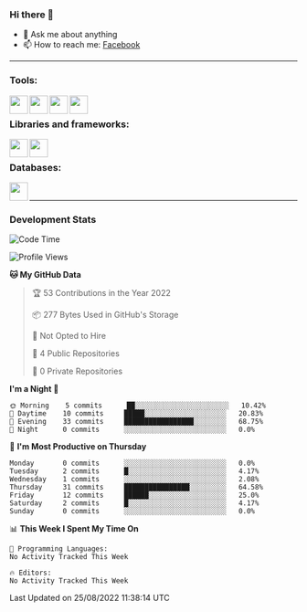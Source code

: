 ### Hi there 👋

<!-- - 🔭 I’m currently working on [huyviet] -->
- 💬 Ask me about anything
- 📫 How to reach me: [Facebook]
<!-- - ⚡ Fun fact: abc -->

---

### Tools:
<img align='left' height="32" width="32" src="https://cdn.jsdelivr.net/npm/simple-icons@4.8.0/icons/phpstorm.svg" />
<img align='left' height="32" width="32" src="https://cdn.jsdelivr.net/npm/simple-icons@4.8.0/icons/eclipseide.svg" />
<img align='left' height="32" width="32" src="https://cdn.jsdelivr.net/npm/simple-icons@4.8.0/icons/sublimetext.svg" />
<img align='left' height="32" width="32" src="https://cdn.jsdelivr.net/npm/simple-icons@4.8.0/icons/xampp.svg" />
<br>

### Libraries and frameworks:
<img align='left' height="32" width="32" src="https://cdn.jsdelivr.net/npm/simple-icons@4.8.0/icons/jquery.svg" />
<img align='left' height="32" width="32" src="https://cdn.jsdelivr.net/npm/simple-icons@4.8.0/icons/spring.svg" />
<br>

### Databases:
<img align='left' height="32" width="32" src="https://cdn.jsdelivr.net/npm/simple-icons@4.8.0/icons/mysql.svg" />
<br>

---
### Development Stats
<!--START_SECTION:waka-->
![Code Time](http://img.shields.io/badge/Code%20Time-40%20hrs%2047%20mins-blue)

![Profile Views](http://img.shields.io/badge/Profile%20Views-22-blue)

**🐱 My GitHub Data** 

> 🏆 53 Contributions in the Year 2022
 > 
> 📦 277 Bytes Used in GitHub's Storage 
 > 
> 🚫 Not Opted to Hire
 > 
> 📜 4 Public Repositories 
 > 
> 🔑 0 Private Repositories  
 > 
**I'm a Night 🦉** 

```text
🌞 Morning    5 commits      ██░░░░░░░░░░░░░░░░░░░░░░░   10.42% 
🌆 Daytime    10 commits     █████░░░░░░░░░░░░░░░░░░░░   20.83% 
🌃 Evening    33 commits     █████████████████░░░░░░░░   68.75% 
🌙 Night      0 commits      ░░░░░░░░░░░░░░░░░░░░░░░░░   0.0%

```
📅 **I'm Most Productive on Thursday** 

```text
Monday       0 commits      ░░░░░░░░░░░░░░░░░░░░░░░░░   0.0% 
Tuesday      2 commits      █░░░░░░░░░░░░░░░░░░░░░░░░   4.17% 
Wednesday    1 commits      ░░░░░░░░░░░░░░░░░░░░░░░░░   2.08% 
Thursday     31 commits     ████████████████░░░░░░░░░   64.58% 
Friday       12 commits     ██████░░░░░░░░░░░░░░░░░░░   25.0% 
Saturday     2 commits      █░░░░░░░░░░░░░░░░░░░░░░░░   4.17% 
Sunday       0 commits      ░░░░░░░░░░░░░░░░░░░░░░░░░   0.0%

```


📊 **This Week I Spent My Time On** 

```text
💬 Programming Languages: 
No Activity Tracked This Week

🔥 Editors: 
No Activity Tracked This Week

```


 Last Updated on 25/08/2022 11:38:14 UTC
<!--END_SECTION:waka-->

[huyviet]: https://huyviet.vn/
[Facebook]: https://www.facebook.com/profile.php?id=100075294702642
